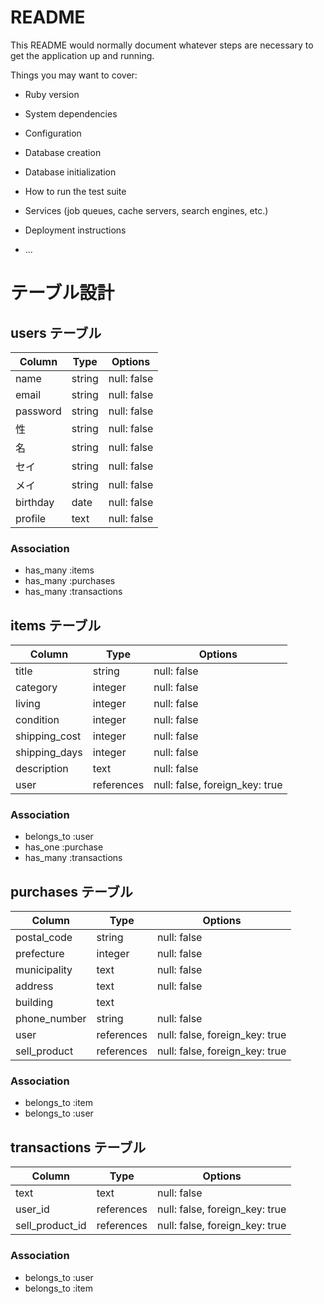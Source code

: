 # README

This README would normally document whatever steps are necessary to get the
application up and running.

Things you may want to cover:

* Ruby version

* System dependencies

* Configuration

* Database creation

* Database initialization

* How to run the test suite

* Services (job queues, cache servers, search engines, etc.)

* Deployment instructions

* ...

# テーブル設計

## users テーブル
| Column     | Type   | Options     |
| ---------- | ------ | ----------- |
| name       | string | null: false |
| email      | string | null: false |
| password   | string | null: false |
| 性          | string | null: false |
| 名          | string | null: false |
| セイ        | string | null: false |
| メイ        | string | null: false |
| birthday   | date   | null: false |
| profile    | text   | null: false |
### Association
- has_many :items
- has_many :purchases
- has_many :transactions
## items テーブル
| Column        | Type       | Options                        |
| ------------- | ---------- | ------------------------------ |
| title         | string     | null: false                    |
| category      | integer    | null: false                    |
| living        | integer    | null: false                    |
| condition     | integer    | null: false                    |
| shipping_cost | integer    | null: false                    |
| shipping_days | integer    | null: false                    |
| description   | text       | null: false                    |
| user          | references | null: false, foreign_key: true |
### Association
- belongs_to :user
- has_one :purchase
- has_many :transactions

## purchases テーブル
| Column       | Type       | Options                        |
| ------------ | ---------- | ------------------------------ |
| postal_code  | string     | null: false                    |
| prefecture   | integer    | null: false                    |
| municipality | text       | null: false                    |
| address      | text       | null: false                    |
| building     | text       |                                |
| phone_number | string     | null: false                    |
| user         | references | null: false, foreign_key: true |
| sell_product | references | null: false, foreign_key: true |
### Association
- belongs_to :item
- belongs_to :user

## transactions テーブル
| Column          | Type       | Options                        |
| --------------- | ---------- | ------------------------------ |
| text            | text       | null: false                    |
| user_id         | references | null: false, foreign_key: true |
| sell_product_id | references | null: false, foreign_key: true |
### Association
- belongs_to :user
- belongs_to :item